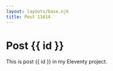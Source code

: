 ```yaml
---
layout: layouts/base.njk
title: Post 11614
---
```


# Post {{ id }}

This is post {{ id }} in my Eleventy project.
